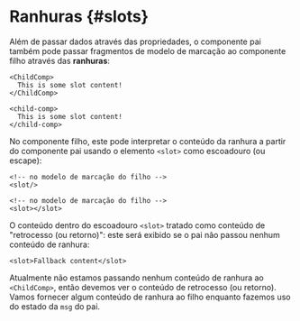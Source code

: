 # Ranhuras {#slots}

Além de passar dados através das propriedades, o componente pai também pode passar fragmentos de modelo de marcação ao componente filho através das **ranhuras**:

<div class="sfc">

```vue-html
<ChildComp>
  This is some slot content!
</ChildComp>
```

</div>
<div class="html">

```vue-html
<child-comp>
  This is some slot content!
</child-comp>
```

</div>

No componente filho, este pode interpretar o conteúdo da ranhura a partir do componente pai usando o elemento `<slot>` como escoadouro (ou escape):

<div class="sfc">

```vue-html
<!-- no modelo de marcação do filho -->
<slot/>
```

</div>
<div class="html">

```vue-html
<!-- no modelo de marcação do filho -->
<slot></slot>
```

</div>

O conteúdo dentro do escoadouro `<slot>` tratado como conteúdo de "retrocesso (ou retorno)": este será exibido se o pai não passou nenhum conteúdo de ranhura:

```vue-html
<slot>Fallback content</slot>
```

Atualmente não estamos passando nenhum conteúdo de ranhura ao `<ChildComp>`, então devemos ver o conteúdo de retrocesso (ou retorno). Vamos fornecer algum conteúdo de ranhura ao filho enquanto fazemos uso do estado da `msg` do pai.
